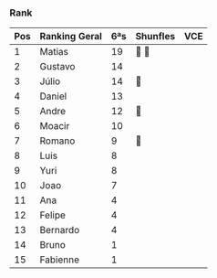 ### Rank

| Pos | Ranking Geral | 6ªs | Shunfles                               | VCE         |
|-----|---------------|-----|----------------------------------------|-------------|
| 1   | Matias        | 19  | :basketball: :basketball:              |             |
| 2   | Gustavo       | 14  |                                        |             |
| 3   | Júlio         | 14  | :basketball:                           |             |
| 4   | Daniel        | 13  |                                        |             |
| 5   | Andre         | 12  | :basketball:                           |             |
| 6   | Moacir        | 10  |                                        |             |
| 7   | Romano        | 9   | :basketball:                           |             |
| 8   | Luis          | 8   |                                        |             |
| 9   | Yuri          | 8   |                                        |             |
| 10  | Joao          | 7   |                                        |             |
| 11  | Ana           | 4   |                                        |             |
| 12  | Felipe        | 4   |                                        |             |
| 13  | Bernardo      | 4   |                                        |             |
| 14  | Bruno         | 1   |                                        |             |
| 15  | Fabienne      | 1   |                                        |             |
